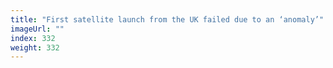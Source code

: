 ```yaml
---
title: "First satellite launch from the UK failed due to an ‘anomaly’"
imageUrl: ""
index: 332
weight: 332
---
```

